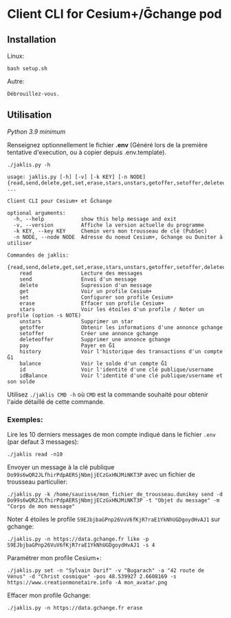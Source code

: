 # Client CLI for Cesium+/Ḡchange pod
## Installation

Linux:
```
bash setup.sh
```

Autre:
```
Débrouillez-vous.
```

## Utilisation

*Python 3.9 minimum*

Renseignez optionnellement le fichier **.env** (Généré lors de la première tentative d'execution, ou à copier depuis .env.template).

```
./jaklis.py -h
```

```
usage: jaklis.py [-h] [-v] [-k KEY] [-n NODE] {read,send,delete,get,set,erase,stars,unstars,getoffer,setoffer,deleteoffer,pay,history,balance,id,idBalance} ...

Client CLI pour Cesium+ et Ḡchange

optional arguments:
  -h, --help            show this help message and exit
  -v, --version         Affiche la version actuelle du programme
  -k KEY, --key KEY     Chemin vers mon trousseau de clé (PubSec)
  -n NODE, --node NODE  Adresse du noeud Cesium+, Gchange ou Duniter à utiliser

Commandes de jaklis:
  {read,send,delete,get,set,erase,stars,unstars,getoffer,setoffer,deleteoffer,pay,history,balance,id,idBalance}
    read                Lecture des messages
    send                Envoi d'un message
    delete              Supression d'un message
    get                 Voir un profile Cesium+
    set                 Configurer son profile Cesium+
    erase               Effacer son profile Cesium+
    stars               Voir les étoiles d'un profile / Noter un profile (option -s NOTE)
    unstars             Supprimer un star
    getoffer            Obtenir les informations d'une annonce gchange
    setoffer            Créer une annonce gchange
    deleteoffer         Supprimer une annonce gchange
    pay                 Payer en Ḡ1
    history             Voir l'historique des transactions d'un compte Ḡ1
    balance             Voir le solde d'un compte Ḡ1
    id                  Voir l'identité d'une clé publique/username
    idBalance           Voir l'identité d'une clé publique/username et son solde
```

Utilisez `./jaklis CMD -h` où `CMD` est la commande souhaité pour obtenir l'aide détaillé de cette commande.

### Exemples:

Lire les 10 derniers messages de mon compte indiqué dans le fichier `.env` (par defaut 3 messages):
```
./jaklis read -n10
```

Envoyer un message à la clé publique `Do99s6wQR2JLfhirPdpAERSjNbmjjECzGxHNJMiNKT3P` avec un fichier de trousseau particulier:
```
./jaklis.py -k /home/saucisse/mon_fichier_de_trousseau.dunikey send -d Do99s6wQR2JLfhirPdpAERSjNbmjjECzGxHNJMiNKT3P -t "Objet du message" -m "Corps de mon message"
```

Noter 4 étoiles le profile `S9EJbjbaGPnp26VuV6fKjR7raE1YkNhUGDgoydHvAJ1` sur gchange:
```
./jaklis.py -n https://data.gchange.fr like -p S9EJbjbaGPnp26VuV6fKjR7raE1YkNhUGDgoydHvAJ1 -s 4
```

Paramétrer mon profile Cesium+:
```
./jaklis.py set -n "Sylvain Durif" -v "Bugarach" -a "42 route de Vénus" -d "Christ cosmique" -pos 48.539927 2.6608169 -s https://www.creationmonetaire.info -A mon_avatar.png
```

Effacer mon profile Gchange:
```
./jaklis.py -n https://data.gchange.fr erase
```
